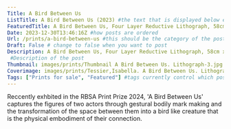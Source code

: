 ```yaml
---
Title: A Bird Between Us
ListTitle: A Bird Between Us (2023) #the text that is displayed below each post on the list pages
FeaturedTitle: A Bird Between Us, Four Layer Reductive Lithograph, 58cm x44cm, Edition of 7 (2023) #the text that is displayed if the post is on the featured slot
Date: 2023-12-30T13:46:16Z #how posts are ordered 
Url: /prints/a-bird-between-us #this should be the category of the post and then the file name e.g. /print/printfilename
Draft: False # change to false when you want to post
Description: A Bird Between Us, Four Layer Reductive Lithograph, 58cm x44cm, Edition of 7 (2023)
 #Description of the post
Thumbnail: images/prints/Thumbnail A Bird Between Us. Lithograph-3.jpg #append link to image that will be shown on the list page
Coverimage: images/prints/Tessier,Isabella. A Bird Between Us. Lithograph-3.jpg #the image that will be displayed at the top of the post
Tags: ["Prints for sale", "Featured"] #tags currently control which posts are featured and what prints are available to buy, add more by adding a comma to the latest tag
---
```

Reccently exhbited in the RBSA Print Prize 2024, 'A Bird Between Us' captures the figures of two actors through gestural bodily mark making and the transformation of the space between them into a bird like creature that is the physical embodiment of their connection.
<!----
    Guide for basic text formatting if needed (italics, headings etc): https://www.markdownguide.org/basic-syntax/

    ![This is where the alt text goes (image description)](https://isabellatessier.co.uk/images/exhibitions/venice%20biennale/exhibition%20and%20talk/2-Cover-image.jpg <- link to the image)
    This is where to put the caption for the image
>

